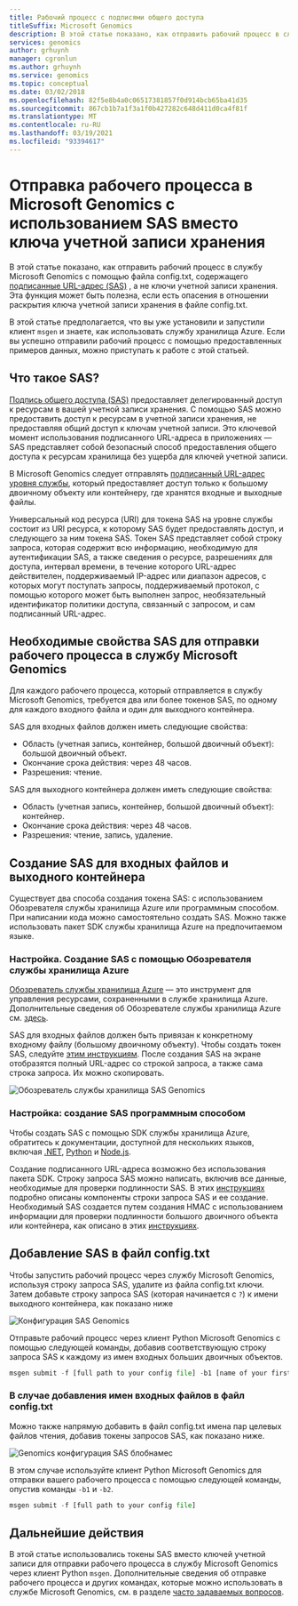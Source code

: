 ```yaml
---
title: Рабочий процесс с подписями общего доступа
titleSuffix: Microsoft Genomics
description: В этой статье показано, как отправить рабочий процесс в службу Microsoft Genomics с помощью подписанных URL-адресов (SAS), а не ключей учетной записи хранения.
services: genomics
author: grhuynh
manager: cgronlun
ms.author: grhuynh
ms.service: genomics
ms.topic: conceptual
ms.date: 03/02/2018
ms.openlocfilehash: 82f5e8b4a0c06517381857f0d914bcb65ba41d35
ms.sourcegitcommit: 867cb1b7a1f3a1f0b427282c648d411d0ca4f81f
ms.translationtype: MT
ms.contentlocale: ru-RU
ms.lasthandoff: 03/19/2021
ms.locfileid: "93394617"
---
```

# <a name="submit-a-workflow-to-microsoft-genomics-using-a-sas-instead-of-a-storage-account-key"></a>Отправка рабочего процесса в Microsoft Genomics с использованием SAS вместо ключа учетной записи хранения 

В этой статье показано, как отправить рабочий процесс в службу Microsoft Genomics с помощью файла config.txt, содержащего [подписанные URL-адрес (SAS)](../storage/common/storage-sas-overview.md) , а не ключи учетной записи хранения. Эта функция может быть полезна, если есть опасения в отношении раскрытия ключа учетной записи хранения в файле config.txt. 

В этой статье предполагается, что вы уже установили и запустили клиент `msgen` и знаете, как использовать службу хранилища Azure. Если вы успешно отправили рабочий процесс с помощью предоставленных примеров данных, можно приступать к работе с этой статьей. 

## <a name="what-is-a-sas"></a>Что такое SAS?
[Подпись общего доступа (SAS)](../storage/common/storage-sas-overview.md) предоставляет делегированный доступ к ресурсам в вашей учетной записи хранения. С помощью SAS можно предоставить доступ к ресурсам в учетной записи хранения, не предоставляя общий доступ к ключам учетной записи. Это ключевой момент использования подписанного URL-адреса в приложениях — SAS представляет собой безопасный способ предоставления общего доступа к ресурсам хранилища без ущерба для ключей учетной записи.

В Microsoft Genomics следует отправлять [подписанный URL-адрес уровня службы](/rest/api/storageservices/Constructing-a-Service-SAS), который предоставляет доступ только к большому двоичному объекту или контейнеру, где хранятся входные и выходные файлы. 

Универсальный код ресурса (URI) для токена SAS на уровне службы состоит из URI ресурса, к которому SAS будет предоставлять доступ, и следующего за ним токена SAS. Токен SAS представляет собой строку запроса, которая содержит всю информацию, необходимую для аутентификации SAS, а также сведения о ресурсе, разрешениях для доступа, интервал времени, в течение которого URL-адрес действителен, поддерживаемый IP-адрес или диапазон адресов, с которых могут поступать запросы, поддерживаемый протокол, с помощью которого может быть выполнен запрос, необязательный идентификатор политики доступа, связанный с запросом, и сам подписанный URL-адрес. 

## <a name="sas-needed-for-submitting-a-workflow-to-the-microsoft-genomics-service"></a>Необходимые свойства SAS для отправки рабочего процесса в службу Microsoft Genomics
Для каждого рабочего процесса, который отправляется в службу Microsoft Genomics, требуется два или более токенов SAS, по одному для каждого входного файла и один для выходного контейнера.

SAS для входных файлов должен иметь следующие свойства:
 - Область (учетная запись, контейнер, большой двоичный объект): большой двоичный объект.
 - Окончание срока действия: через 48 часов.
 - Разрешения: чтение.

SAS для выходного контейнера должен иметь следующие свойства:
 - Область (учетная запись, контейнер, большой двоичный объект): контейнер.
 - Окончание срока действия: через 48 часов.
 - Разрешения: чтение, запись, удаление.


## <a name="create-a-sas-for-the-input-files-and-the-output-container"></a>Создание SAS для входных файлов и выходного контейнера
Существует два способа создания токена SAS: с использованием Обозревателя службы хранилища Azure или программным способом.  При написании кода можно самостоятельно создать SAS. Можно также использовать пакет SDK службы хранилища Azure на предпочитаемом языке.


### <a name="set-up-create-a-sas-using-azure-storage-explorer"></a>Настройка. Создание SAS с помощью Обозревателя службы хранилища Azure

[Обозреватель службы хранилища Azure](https://azure.microsoft.com/features/storage-explorer/) — это инструмент для управления ресурсами, сохраненными в службе хранилища Azure.  Дополнительные сведения об Обозревателе службы хранилища Azure см. [здесь](../vs-azure-tools-storage-manage-with-storage-explorer.md).

SAS для входных файлов должен быть привязан к конкретному входному файлу (большому двоичному объекту). Чтобы создать токен SAS, следуйте [этим инструкциям](../storage/blobs/storage-quickstart-blobs-storage-explorer.md). После создания SAS на экране отобразятся полный URL-адрес со строкой запроса, а также сама строка запроса. Их можно скопировать.

 ![Обозреватель службы хранилища SAS Genomics](./media/quickstart-input-sas/genomics-sas-storageexplorer.png "Обозреватель службы хранилища SAS Genomics")


### <a name="set-up-create-a-sas-programmatically"></a>Настройка: создание SAS программным способом

Чтобы создать SAS с помощью SDK службы хранилища Azure, обратитесь к документации, доступной для нескольких языков, включая [.NET](../storage/common/storage-sas-overview.md), [Python](../storage/blobs/storage-quickstart-blobs-python.md) и [Node.js](../storage/blobs/storage-quickstart-blobs-nodejs.md). 

Создание подписанного URL-адреса возможно без использования пакета SDK. Строку запроса SAS можно написать, включив все данные, необходимые для проверки подлинности SAS. В этих [инструкциях](/rest/api/storageservices/constructing-a-service-sas) подробно описаны компоненты строки запроса SAS и ее создание. Необходимый SAS создается путем создания HMAC с использованием информации для проверки подлинности большого двоичного объекта или контейнера, как описано в этих [инструкциях](/rest/api/storageservices/service-sas-examples).


## <a name="add-the-sas-to-the-configtxt-file"></a>Добавление SAS в файл config.txt
Чтобы запустить рабочий процесс через службу Microsoft Genomics, используя строку запроса SAS, удалите из файла config.txt ключи. Затем добавьте строку запроса SAS (которая начинается с `?`) к имени выходного контейнера, как показано ниже 

![Конфигурация SAS Genomics](./media/quickstart-input-sas/genomics-sas-config.png "Конфигурация SAS Genomics")

Отправьте рабочий процесс через клиент Python Microsoft Genomics с помощью следующей команды, добавив соответствующую строку запроса SAS к каждому из имен входных больших двоичных объектов.

```python
msgen submit -f [full path to your config file] -b1 [name of your first paired end read file, SAS query string appended] -b2 [name of your second paired end read file, SAS query string appended]
```

### <a name="if-adding-the-input-file-names-to-the-configtxt-file"></a>В случае добавления имен входных файлов в файл config.txt
Можно также напрямую добавить в файл config.txt имена пар целевых файлов чтения, добавив токены запросов SAS, как показано ниже.

![Genomics конфигурация SAS блобнамес](./media/quickstart-input-sas/genomics-sas-config-blobnames.png "Genomics конфигурация SAS блобнамес")

В этом случае используйте клиент Python Microsoft Genomics для отправки вашего рабочего процесса с помощью следующей команды, опустив команды `-b1` и `-b2`.

```python
msgen submit -f [full path to your config file] 
```

## <a name="next-steps"></a>Дальнейшие действия
В этой статье использовались токены SAS вместо ключей учетной записи для отправки рабочего процесса в службу Microsoft Genomics через клиент Python `msgen`. Дополнительные сведения об отправке рабочего процесса и других командах, которые можно использовать в службе Microsoft Genomics, см. в разделе [часто задаваемых вопросов](frequently-asked-questions-genomics.md).